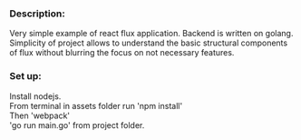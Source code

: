 <h3>Description:</h3>
Very simple example of react flux application. Backend is written on golang.
Simplicity of project allows to understand the basic structural components of flux without blurring the focus on not necessary features.

<h3>Set up:</h3>
Install nodejs.<br>
From terminal in assets folder run 'npm install'<br>
Then 'webpack'<br>
'go run main.go' from project folder.

